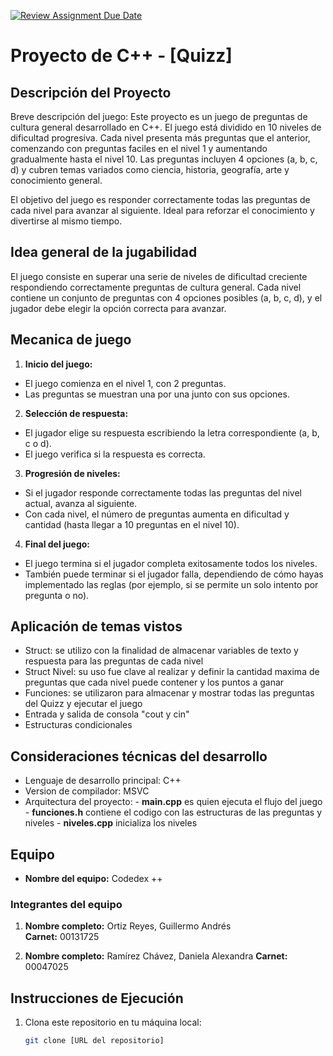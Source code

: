 [![Review Assignment Due Date](https://classroom.github.com/assets/deadline-readme-button-22041afd0340ce965d47ae6ef1cefeee28c7c493a6346c4f15d667ab976d596c.svg)](https://classroom.github.com/a/mi1WNrHU)
# Proyecto de C++ - [Quizz]

## Descripción del Proyecto

Breve descripción del juego:
Este proyecto es un juego de preguntas de cultura general desarrollado en C++. El juego está dividido en 10 niveles de dificultad progresiva. Cada nivel presenta más preguntas que el anterior, comenzando con preguntas faciles en el nivel 1 y aumentando gradualmente hasta el nivel 10. Las preguntas incluyen 4 opciones (a, b, c, d) y cubren temas variados como ciencia, historia, geografía, arte y conocimiento general.

El objetivo del juego es responder correctamente todas las preguntas de cada nivel para avanzar al siguiente. Ideal para reforzar el conocimiento y divertirse al mismo tiempo.

## Idea general de la jugabilidad 

El juego consiste en superar una serie de niveles de dificultad creciente respondiendo correctamente preguntas de cultura general. Cada nivel contiene un conjunto de preguntas con 4 opciones posibles (a, b, c, d), y el jugador debe elegir la opción correcta para avanzar.


## Mecanica de juego

1. **Inicio del juego:** 

- El juego comienza en el nivel 1, con 2 preguntas.
- Las preguntas se muestran una por una junto con sus opciones.

2. **Selección de respuesta:**

- El jugador elige su respuesta escribiendo la letra correspondiente (a, b, c o d).
- El juego verifica si la respuesta es correcta.

3. **Progresión de niveles:**

- Si el jugador responde correctamente todas las preguntas del nivel actual, avanza al siguiente.
- Con cada nivel, el número de preguntas aumenta en dificultad y cantidad (hasta llegar a 10 preguntas en el nivel 10).

4. **Final del juego:**

- El juego termina si el jugador completa exitosamente todos los niveles.
- También puede terminar si el jugador falla, dependiendo de cómo hayas implementado las reglas (por ejemplo, si se permite un solo intento por pregunta o no).


## Aplicación de temas vistos 

- Struct: se utilizo con la finalidad de almacenar variables de texto y respuesta para las preguntas de cada nivel 
- Struct Nivel: su uso fue clave al realizar y definir la cantidad maxima de preguntas que cada nivel puede contener y los puntos a ganar 
- Funciones: se utilizaron para almacenar y mostrar todas las preguntas del Quizz y ejecutar el juego
- Entrada y salida de consola "cout y cin"
- Estructuras condicionales 

## Consideraciones técnicas del desarrollo

- Lenguaje de desarrollo principal: C++ 
- Version de compilador: MSVC 
- Arquitectura del proyecto: 
         - **main.cpp** es quien ejecuta el flujo del juego 
         - **funciones.h** contiene el codigo con las estructuras de las preguntas y niveles 
         - **niveles.cpp** inicializa los niveles  


## Equipo

- **Nombre del equipo:** Codedex ++

### Integrantes del equipo

1. **Nombre completo:** Ortiz Reyes, Guillermo Andrés	
   **Carnet:** 00131725

2. **Nombre completo:** Ramírez Chávez, Daniela Alexandra
   **Carnet:** 00047025

## Instrucciones de Ejecución

1. Clona este repositorio en tu máquina local:
   ```bash
   git clone [URL del repositorio]
